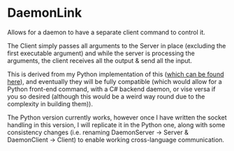 # DaemonLink
Allows for a daemon to have a separate client command to control it.

The Client simply passes all arguments to the Server in place (excluding the first executable argument) and while the server is processing the arguments, the client receives all the output &amp; send all the input.

This is derived from my Python implementation of this ([which can be found here](https://gist.github.com/Gorea235/7bca172196027cb00cfebd5238d44e9e)), and eventually they will be fully compatible (which would allow for a Python front-end command, with a C# backend daemon, or vise versa if you so desired (although this would be a weird way round due to the complexity in building them)).

The Python version currently works, however once I have written the socket handling in this version, I will replicate it in the Python one, along with some consistency changes (i.e. renaming DaemonServer -> Server & DaemonClient -> Client) to enable working cross-language communication.
